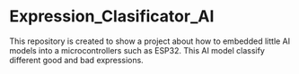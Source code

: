 # Expression_Clasificator_AI
This repository is created to show a project about how to embedded little AI models into a microcontrollers such as ESP32. This AI model classify different good and bad expressions.
